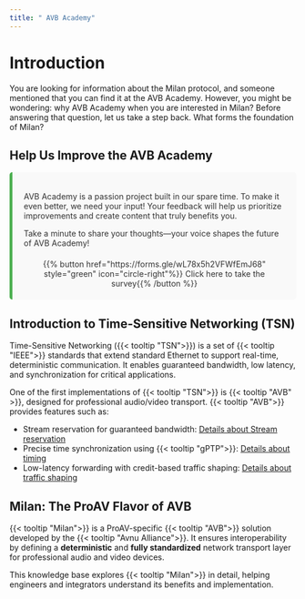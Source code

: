 ```yaml
---
title: " AVB Academy"
---
```


# Introduction

You are looking for information about the Milan protocol, and someone mentioned that you can find it at the AVB Academy. However, you might be wondering: why AVB Academy when you are interested in Milan? Before answering that question, let us take a step back. What forms the foundation of Milan?

## Help Us Improve the AVB Academy

<div class="survey-notice">
  <p>AVB Academy is a passion project built in our spare time. To make it even better, we need your input! Your feedback will help us prioritize improvements and create content that truly benefits you.</p>
  <p>Take a minute to share your thoughts—your voice shapes the future of AVB Academy!</p>
  <div class="survey-button-container">
    {{% button href="https://forms.gle/wL78x5h2VFWfEmJ68" style="green" icon="circle-right"%}} Click here to take the survey{{% /button %}}
  </div>
</div>

<style>
  .survey-notice {
    background-color: #f9f9f9; /* Light background for light theme */
    color: #333; /* Dark text for light theme */
    padding: 20px;
    border-left: 5px solid #4CAF50; /* Green accent */
    margin-bottom: 20px;
    border-radius: 5px;
  }

  .survey-button-container {
    text-align: center;
    margin-top: 20px;
  }

  /* Dark theme adjustments */
  body.dark-theme .survey-notice {
    background-color: #333; /* Dark background for dark theme */
    color: #f9f9f9; /* Light text for dark theme */
    border-left: 5px solid #80e27e; /* Lighter green for better visibility */
  }

  body.dark-theme .survey-button-container {
    color: #f9f9f9; /* Light text for the button container */
  }

  .survey-notice {
  transition: background-color 0.3s ease, color 0.3s ease;
}

</style>



## Introduction to Time-Sensitive Networking (TSN)

Time-Sensitive Networking ({{< tooltip "TSN">}}) is a set of {{< tooltip "IEEE">}} standards that extend standard Ethernet to support real-time, deterministic communication. It enables guaranteed bandwidth, low latency, and synchronization for critical applications.

One of the first implementations of {{< tooltip "TSN">}} is {{< tooltip "AVB" >}}, designed for professional audio/video transport. {{< tooltip "AVB">}} provides features such as:

- Stream reservation for guaranteed bandwidth: [Details about Stream reservation](01_milan/03_traffic-shaping/stream-reservation/_index.md)
- Precise time synchronization using {{< tooltip "gPTP">}}: [Details about timing](01_milan/00_network-timing/_index.md)
- Low-latency forwarding with credit-based traffic shaping: [Details about traffic shaping](01_milan/03_traffic-shaping/fqtss/_index.md)

## Milan: The ProAV Flavor of AVB

{{< tooltip "Milan">}} is a ProAV-specific {{< tooltip "AVB">}} solution developed by the {{< tooltip "Avnu Alliance">}}. It ensures interoperability by defining a **deterministic** and **fully standardized** network transport layer for professional audio and video devices.

This knowledge base explores {{< tooltip "Milan">}} in detail, helping engineers and integrators understand its benefits and implementation.

